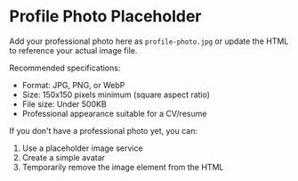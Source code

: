# Profile Photo Placeholder

Add your professional photo here as `profile-photo.jpg` or update the HTML to reference your actual image file.

Recommended specifications:

- Format: JPG, PNG, or WebP
- Size: 150x150 pixels minimum (square aspect ratio)
- File size: Under 500KB
- Professional appearance suitable for a CV/resume

If you don't have a professional photo yet, you can:

1. Use a placeholder image service
2. Create a simple avatar
3. Temporarily remove the image element from the HTML
